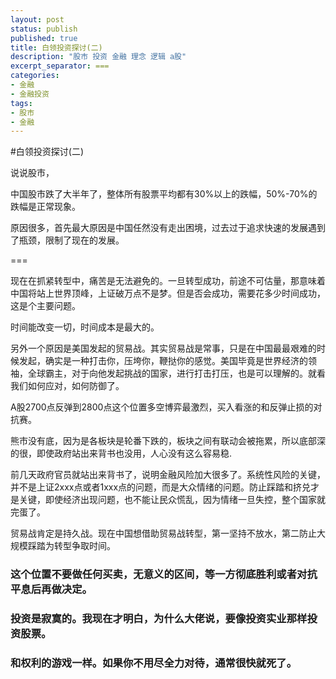 ```yaml
---
layout: post
status: publish
published: true
title: 白领投资探讨(二)
description: "股市 投资 金融 理念 逻辑 a股"
excerpt_separator: ===
categories:
- 金融
- 金融投资
tags:
- 股市
- 金融
---
```


#白领投资探讨(二)

说说股市，

中国股市跌了大半年了，整体所有股票平均都有30%以上的跌幅，50%-70%的跌幅是正常现象。

原因很多，首先最大原因是中国任然没有走出困境，过去过于追求快速的发展遇到了瓶颈，限制了现在的发展。

===

现在在抓紧转型中，痛苦是无法避免的。一旦转型成功，前途不可估量，那意味着中国将站上世界顶峰，上证破万点不是梦。但是否会成功，需要花多少时间成功，这是个主要问题。

时间能改变一切，时间成本是最大的。

另外一个原因是美国发起的贸易战。其实贸易战是常事，只是在中国最最艰难的时候发起，确实是一种打击你，压垮你，鞭挞你的感觉。美国毕竟是世界经济的领袖，全球霸主，对于向他发起挑战的国家，进行打击打压，也是可以理解的。就看我们如何应对，如何防御了。

A股2700点反弹到2800点这个位置多空博弈最激烈，买入看涨的和反弹止损的对抗赛。

熊市没有底，因为是各板块是轮番下跌的，板块之间有联动会被拖累，所以底部深的很，即使政府站出来背书也没用，人心没有这么容易稳.

前几天政府官员就站出来背书了，说明金融风险加大很多了。系统性风险的关键，并不是上证2xxx点或者1xxx点的问题，而是大众情绪的问题。防止踩踏和挤兑才是关键，即使经济出现问题，也不能让民众慌乱，因为情绪一旦失控，整个国家就完蛋了。

贸易战肯定是持久战。现在中国想借助贸易战转型，第一坚持不放水，第二防止大规模踩踏为转型争取时间。

### 这个位置不要做任何买卖，无意义的区间，等一方彻底胜利或者对抗平息后再做决定。

### 投资是寂寞的。我现在才明白，为什么大佬说，要像投资实业那样投资股票。

### 和权利的游戏一样。如果你不用尽全力对待，通常很快就死了。

